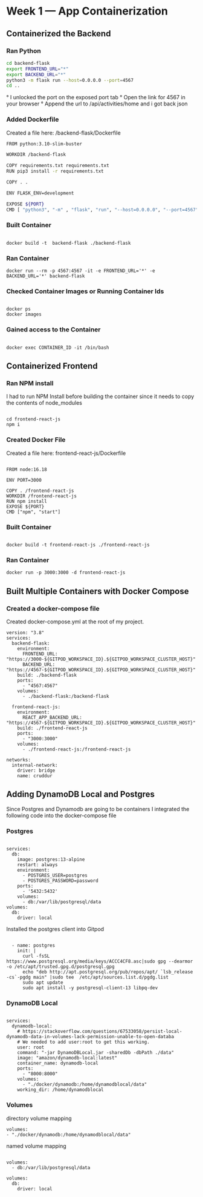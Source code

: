 # Week 1 — App Containerization

## Containerized the Backend
### Ran Python

```sh
cd backend-flask
export FRONTEND_URL="*"
export BACKEND_URL="*"
python3 -m flask run --host=0.0.0.0 --port=4567
cd ..

```

° I unlocked the port on the exposed port tab
° Open the link for 4567 in your browser
° Append the url to /api/activities/home and i got back json

### Added Dockerfile

Created a file here: /backend-flask/Dockerfile

```sh
FROM python:3.10-slim-buster

WORKDIR /backend-flask

COPY requirements.txt requirements.txt
RUN pip3 install -r requirements.txt

COPY . .

ENV FLASK_ENV=development

EXPOSE ${PORT}
CMD [ "python3", "-m" , "flask", "run", "--host=0.0.0.0", "--port=4567"]

```

### Built Container

```

docker build -t  backend-flask ./backend-flask

```

### Ran Container

```
docker run --rm -p 4567:4567 -it -e FRONTEND_URL='*' -e BACKEND_URL='*' backend-flask

```

### Checked Container Images or Running Container Ids

```

docker ps
docker images

```

### Gained access to the Container

```

docker exec CONTAINER_ID -it /bin/bash

```

## Containerized Frontend

### Ran NPM install

I had to run NPM Install before building the container since it needs to copy the contents of node_modules 

```

cd frontend-react-js
npm i

```

### Created Docker File

Created a file here: frontend-react-js/Dockerfile

```

FROM node:16.18

ENV PORT=3000

COPY . /frontend-react-js
WORKDIR /frontend-react-js
RUN npm install
EXPOSE ${PORT}
CMD ["npm", "start"]

```

### Built Container

```

docker build -t frontend-react-js ./frontend-react-js

```

### Ran Container

```
docker run -p 3000:3000 -d frontend-react-js

```

## Built Multiple Containers with Docker Compose

### Created a docker-compose file

Created docker-compose.yml at the root of my project.

```
version: "3.8"
services:
  backend-flask:
    environment:
      FRONTEND_URL: "https://3000-${GITPOD_WORKSPACE_ID}.${GITPOD_WORKSPACE_CLUSTER_HOST}"
      BACKEND_URL: "https://4567-${GITPOD_WORKSPACE_ID}.${GITPOD_WORKSPACE_CLUSTER_HOST}"
    build: ./backend-flask
    ports:
      - "4567:4567"
    volumes:
      - ./backend-flask:/backend-flask

  frontend-react-js:
    environment:
      REACT_APP_BACKEND_URL: "https://4567-${GITPOD_WORKSPACE_ID}.${GITPOD_WORKSPACE_CLUSTER_HOST}"
    build: ./frontend-react-js
    ports:
      - "3000:3000"
    volumes:
      - ./frontend-react-js:/frontend-react-js

networks: 
  internal-network:
    driver: bridge
    name: cruddur

```

## Adding DynamoDB Local and Postgres

Since Postgres and Dynamodb are going to be containers I integrated the following code into the docker-compose file

### Postgres

```

services:
  db:
    image: postgres:13-alpine
    restart: always
    environment:
      - POSTGRES_USER=postgres
      - POSTGRES_PASSWORD=password
    ports:
      - '5432:5432'
    volumes: 
      - db:/var/lib/postgresql/data
volumes:
  db:
    driver: local

```

Installed the postgres client into Gitpod

```

  - name: postgres
    init: |
      curl -fsSL https://www.postgresql.org/media/keys/ACCC4CF8.asc|sudo gpg --dearmor -o /etc/apt/trusted.gpg.d/postgresql.gpg
      echo "deb http://apt.postgresql.org/pub/repos/apt/ `lsb_release -cs`-pgdg main" |sudo tee  /etc/apt/sources.list.d/pgdg.list
      sudo apt update
      sudo apt install -y postgresql-client-13 libpq-dev

```

### DynamoDB Local

```

services:
  dynamodb-local:
    # https://stackoverflow.com/questions/67533058/persist-local-dynamodb-data-in-volumes-lack-permission-unable-to-open-databa
    # We needed to add user:root to get this working.
    user: root
    command: "-jar DynamoDBLocal.jar -sharedDb -dbPath ./data"
    image: "amazon/dynamodb-local:latest"
    container_name: dynamodb-local
    ports:
      - "8000:8000"
    volumes:
      - "./docker/dynamodb:/home/dynamodblocal/data"
    working_dir: /home/dynamodblocal

```

### Volumes

directory volume mapping

```
volumes: 
- "./docker/dynamodb:/home/dynamodblocal/data"

```

named volume mapping

```

volumes: 
  - db:/var/lib/postgresql/data

volumes:
  db:
    driver: local

```












